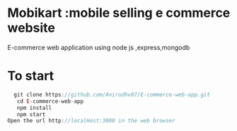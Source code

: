 # Mobikart :mobile selling e commerce website

E-commerce web application using node js ,express,mongodb


# To start
```javascript
  git clone https://github.com/Anirudhv07/E-commerce-web-app.git
   cd E-commerce-web-app
   npm install
   npm start
Open the url http://localHost:3000 in the web browser



